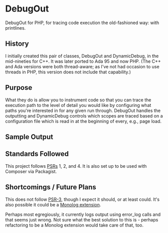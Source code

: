 # DebugOut
DebugOut for PHP, for tracing code execution the old-fashioned way: with printlines.

## History
I initially created this pair of classes, DebugOut and DynamicDebug, in the mid-nineties for C++. It was later ported to Ada 95 and now PHP. (The C++ and Ada versions were both thread-aware; as I've not had occasion to use threads in PHP, this version does not include that capability.)

## Purpose
What they do is allow you to instrument code so that you can trace the execution path to the level of detail you would like by configuring what paths you're interested in for any given run through. DebugOut handles the outputting and DynamicDebug controls which scopes are traced based on a configuration file which is read in at the beginning of every, e.g., page load.

## Sample Output

## Standards Followed
This project follows [PSRs](http://www.php-fig.org/psr/) 1, 2, and 4. It is also set up to be used with Composer via Packagist.

## Shortcomings / Future Plans
This does not follow [PSR-3](http://www.php-fig.org/psr/psr-3/), though I expect it should, or at least could. It's also possible it could be a [Monolog extension](https://github.com/Seldaek/monolog/blob/master/doc/04-extending.md).

Perhaps most egregiously, it currently logs output using error_log calls and that seems just wrong. Not sure what the best solution to this is - perhaps refactoring to be a Monolog extension would take care of that, too.
